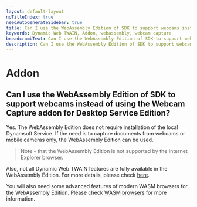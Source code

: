 ```yaml
---
layout: default-layout
noTitleIndex: true
needAutoGenerateSidebar: true
title: Can I use the WebAssembly Edition of SDK to support webcams instead of using the Webcam Capture addon for Desktop Service Edition?
keywords: Dynamic Web TWAIN, Addon, webassembly, webcam capture
breadcrumbText: Can I use the WebAssembly Edition of SDK to support webcams instead of using the Webcam Capture addon for Desktop Service Edition?
description: Can I use the WebAssembly Edition of SDK to support webcams instead of using the Webcam Capture addon for Desktop Service Edition?
---
```


# Addon

## Can I use the WebAssembly Edition of SDK to support webcams instead of using the Webcam Capture addon for Desktop Service Edition?

Yes. The WebAssembly Edition does not require installation of the local Dynamsoft Service. If the need is to capture documents from webcams or mobile cameras only, the WebAssembly Edition can be used.

> Note - that the WebAssembly Edition is not supported by the Internet Explorer browser.

Also, not all Dynamic Web TWAIN features are fully available in the WebAssembly Edition. For more details, please check <a href="https://www.dynamsoft.com/web-twain/docs-archive/indepth/development/upgrade.html?ver=17.2.1#expand-your-application-to-mobile-platforms" target="_blank">here</a>.

You will also need some advanced features of modern WASM browsers for the WebAssembly Edition. Please check <a href="https://www.dynamsoft.com/web-twain/docs-archive/getstarted/platform.html?ver=17.2.1#wasm-browsers" target="_blank">WASM browsers</a> for more information.
